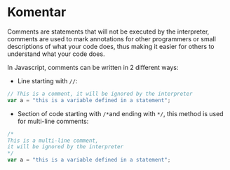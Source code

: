 # Komentar

Comments are statements that will not be executed by the interpreter, comments are used to mark annotations for other programmers or small descriptions of what your code does, thus making it easier for others to understand what your code does.

In Javascript, comments can be written in 2 different ways:

- Line starting with `//`:

```javascript
// This is a comment, it will be ignored by the interpreter
var a = "this is a variable defined in a statement";
```

- Section of code starting with `/*`and ending with `*/`, this method is used for multi-line comments:

```javascript
/*
This is a multi-line comment,
it will be ignored by the interpreter
*/
var a = "this is a variable defined in a statement";
```
